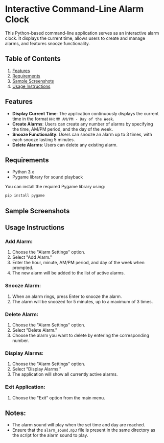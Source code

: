 # Interactive Command-Line Alarm Clock

This Python-based command-line application serves as an interactive alarm clock. It displays the current time, allows users to create and manage alarms, and features snooze functionality. 

## Table of Contents

1. [Features](#features)
2. [Requirements](#requirements)
3. [Sample Screenshots](#sample-screenshots)
4. [Usage Instructions](#usage-instructions)


## Features

- **Display Current Time**: The application continuously displays the current time in the format `HH:MM AM/PM - Day of the Week`.
- **Create Alarms**: Users can create any number of alarms by specifying the time, AM/PM period, and the day of the week.
- **Snooze Functionality**: Users can snooze an alarm up to 3 times, with each snooze lasting 5 minutes.
- **Delete Alarms**: Users can delete any existing alarm.

## Requirements

- Python 3.x
- Pygame library for sound playback

You can install the required Pygame library using:

```bash
pip install pygame
```

## Sample Screenshots


## Usage Instructions

### Add Alarm:
1. Choose the "Alarm Settings" option.
2. Select "Add Alarm."
3. Enter the hour, minute, AM/PM period, and day of the week when prompted.
4. The new alarm will be added to the list of active alarms.

### Snooze Alarm:
1. When an alarm rings, press Enter to snooze the alarm.
2. The alarm will be snoozed for 5 minutes, up to a maximum of 3 times.

### Delete Alarm:
1. Choose the "Alarm Settings" option.
2. Select "Delete Alarm."
3. Choose the alarm you want to delete by entering the corresponding number.

### Display Alarms:
1. Choose the "Alarm Settings" option.
2. Select "Display Alarms."
3. The application will show all currently active alarms.

### Exit Application:
1. Choose the "Exit" option from the main menu.

## Notes:
- The alarm sound will play when the set time and day are reached.
- Ensure that the `alarm_sound.mp3` file is present in the same directory as the script for the alarm sound to play.

